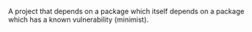A project that depends on a package which itself depends on a package which has
a known vulnerability (minimist).

